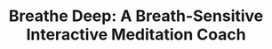 ---
name: "Breathe Deep A Breath Sensitive Interactive Meditation"
title: "Breathe Deep: A Breath-Sensitive Interactive Meditation Coach"
project: null
event: "Pervasive Health Conference"
authors:
- name: "Shamehki, A.."
- name: "Bickmore, T.."
year: 2018
resources:
- name: "pervasive18"
  src: "pervasive18.pdf"
external_url: null
draft: false
---